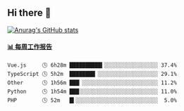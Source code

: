 ## Hi there 👋

[![Anurag's GitHub stats](https://github-readme-stats.vercel.app/api?username=OriLight152)](https://github.com/anuraghazra/github-readme-stats)

<!--
**OriLight152/OriLight152** is a ✨ _special_ ✨ repository because its `README.md` (this file) appears on your GitHub profile.

Here are some ideas to get you started:

- 🔭 I’m currently working on ...
- 🌱 I’m currently learning ...
- 👯 I’m looking to collaborate on ...
- 🤔 I’m looking for help with ...
- 💬 Ask me about ...
- 📫 How to reach me: ...
- 😄 Pronouns: ...
- ⚡ Fun fact: ...
-->

<!-- waka-box start -->
#### <a href="https://gist.github.com/92c8d5b388768c10efcba86e82b7c4fb" target="_blank">📊 每周工作报告</a>
```text
Vue.js     🕓 6h28m ██████████▍░░░░░░░░░░░░░░░░░ 37.4%
TypeScript 🕓 5h2m  ████████▏░░░░░░░░░░░░░░░░░░░ 29.1%
Other      🕓 1h56m ███▏░░░░░░░░░░░░░░░░░░░░░░░░ 11.2%
Python     🕓 1h54m ███░░░░░░░░░░░░░░░░░░░░░░░░░ 11.0%
PHP        🕓 52m   █▍░░░░░░░░░░░░░░░░░░░░░░░░░░  5.0%
```
<!-- Powered by https://github.com/journey-ad/waka-box-go . -->
<!-- waka-box end -->
